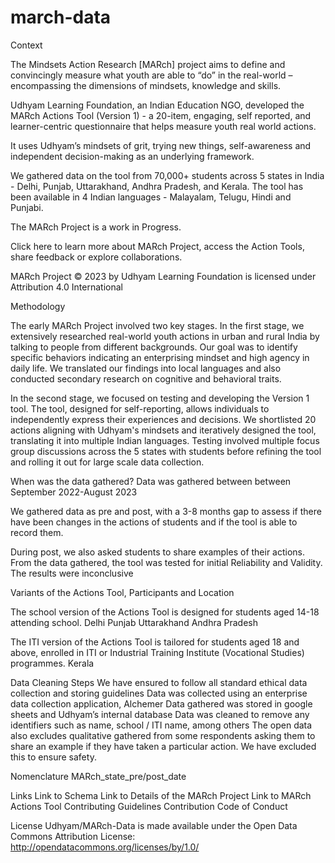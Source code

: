 # march-data
Context

The Mindsets Action Research [MARch] project aims to define and convincingly measure what youth are able to “do” in the real-world – encompassing the dimensions of mindsets, knowledge and skills. 

Udhyam Learning Foundation, an Indian Education NGO, developed the MARch Actions Tool (Version 1) - a 20-item, engaging, self reported, and learner-centric questionnaire that helps measure youth real world actions. 

It uses Udhyam’s mindsets of grit, trying new things, self-awareness and independent decision-making as an underlying framework. 

We gathered data on the tool from 70,000+ students across 5 states in India - Delhi, Punjab, Uttarakhand, Andhra Pradesh, and Kerala. The tool has been available in 4 Indian languages - Malayalam, Telugu, Hindi and Punjabi.

The MARch Project is a work in Progress.

Click here to learn more about MARch Project, access the Action Tools, share feedback or explore collaborations.

MARch Project © 2023 by Udhyam Learning Foundation is licensed under Attribution 4.0 International 

Methodology

The early MARch Project involved two key stages. In the first stage, we extensively researched real-world youth actions in urban and rural India by talking to people from different backgrounds. Our goal was to identify specific behaviors indicating an enterprising mindset and high agency in daily life. We translated our findings into local languages and also conducted secondary research on cognitive and behavioral traits. 

In the second stage, we focused on testing and developing the Version 1 tool. The tool, designed for self-reporting, allows individuals to independently express their experiences and decisions. We shortlisted 20 actions aligning with Udhyam's mindsets and iteratively designed the tool, translating it into multiple Indian languages. Testing involved multiple focus group discussions across the 5 states with students before refining the tool and rolling it out for large scale data collection.

When was the data gathered?
Data was gathered between between September 2022-August 2023

We gathered data as pre and post, with a 3-8 months gap to assess if there have been changes in the actions of students and if the tool is able to record them. 

During post, we also asked students to share examples of their actions. From the data gathered, the tool was tested for initial Reliability and Validity. The results were inconclusive

Variants of the Actions Tool, Participants and Location

The school version of the Actions Tool is designed for students aged 14-18 attending school. 
Delhi
Punjab
Uttarakhand
Andhra Pradesh


The ITI version of the Actions Tool is tailored for students aged 18 and above, enrolled in ITI or Industrial Training Institute (Vocational Studies) programmes.
Kerala

Data Cleaning Steps
We have ensured to follow all standard ethical data collection and storing guidelines
Data was collected using an enterprise data collection application, Alchemer
Data gathered was stored in google sheets and Udhyam’s internal database
Data was cleaned to remove any identifiers such as name, school / ITI name, among others
The open data also excludes qualitative gathered from some respondents asking them to share an example if they have taken a particular action. We have excluded this to ensure safety.


Nomenclature 
MARch_state_pre/post_date

Links
Link to Schema
Link to Details of the MARch Project
Link to MARch Actions Tool
Contributing Guidelines
Contribution Code of Conduct

License
Udhyam/MARch-Data is made available under the Open Data Commons Attribution License: http://opendatacommons.org/licenses/by/1.0/
